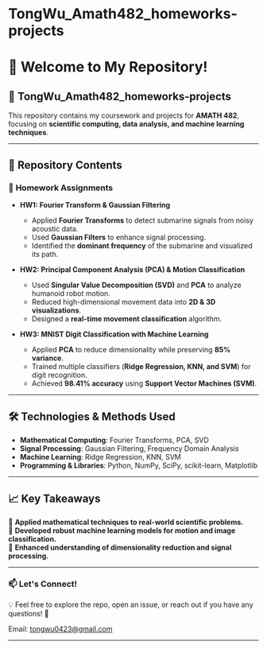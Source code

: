# TongWu_Amath482_homeworks-projects
# 👋 Welcome to My Repository!

## 📌 TongWu_Amath482_homeworks-projects
This repository contains my coursework and projects for **AMATH 482**, focusing on **scientific computing, data analysis, and machine learning techniques**.

---

## 📂 Repository Contents
### 🔹 **Homework Assignments**
- **HW1: Fourier Transform & Gaussian Filtering**  
  - Applied **Fourier Transforms** to detect submarine signals from noisy acoustic data.
  - Used **Gaussian Filters** to enhance signal processing.
  - Identified the **dominant frequency** of the submarine and visualized its path.

- **HW2: Principal Component Analysis (PCA) & Motion Classification**  
  - Used **Singular Value Decomposition (SVD)** and **PCA** to analyze humanoid robot motion.
  - Reduced high-dimensional movement data into **2D & 3D visualizations**.
  - Designed a **real-time movement classification** algorithm.

- **HW3: MNIST Digit Classification with Machine Learning**  
  - Applied **PCA** to reduce dimensionality while preserving **85% variance**.
  - Trained multiple classifiers (**Ridge Regression, KNN, and SVM**) for digit recognition.
  - Achieved **98.41% accuracy** using **Support Vector Machines (SVM)**.

---

## 🛠 **Technologies & Methods Used**
- **Mathematical Computing**: Fourier Transforms, PCA, SVD  
- **Signal Processing**: Gaussian Filtering, Frequency Domain Analysis  
- **Machine Learning**: Ridge Regression, KNN, SVM  
- **Programming & Libraries**: Python, NumPy, SciPy, scikit-learn, Matplotlib  

---

## 📈 **Key Takeaways**
🔹 **Applied mathematical techniques to real-world scientific problems.**  
🔹 **Developed robust machine learning models for motion and image classification.**  
🔹 **Enhanced understanding of dimensionality reduction and signal processing.**  

---

### 📫 **Let's Connect!**

💡 Feel free to explore the repo, open an issue, or reach out if you have any questions! 🚀 

Email: tongwu0423@gmail.com

---
